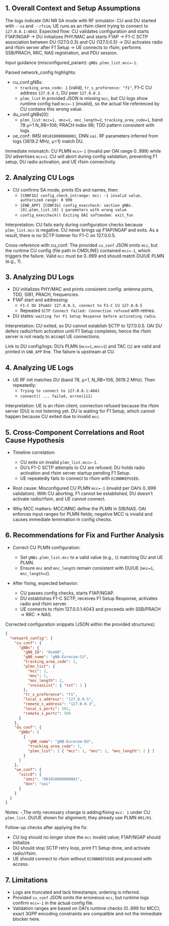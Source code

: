 ## 1. Overall Context and Setup Assumptions
The logs indicate OAI NR SA mode with RF simulator: CU and DU started with `--sa` and `--rfsim`; UE runs as an rfsim client trying to connect to `127.0.0.1:4043`. Expected flow: CU validates configuration and starts F1AP/NGAP → DU initializes PHY/MAC and starts F1AP → F1-C SCTP association between DU (127.0.0.3) and CU (127.0.0.5) → DU activates radio and rfsim server after F1 Setup → UE connects to rfsim, performs SSB/PRACH, RRC, NAS registration, and PDU session.

Input guidance (misconfigured_param): `gNBs.plmn_list.mcc=-1`.

Parsed network_config highlights:
- cu_conf.gNBs:
  - `tracking_area_code: 1` (valid), `tr_s_preference: "f1"`, F1-C CU address `127.0.0.5`, DU peer `127.0.0.3`.
  - `plmn_list` in provided JSON is missing `mcc`, but CU logs show runtime config had `mcc=-1` (invalid), so the actual file referenced by CU contains this wrong value.
- du_conf.gNBs[0]:
  - `plmn_list`: `mcc=1, mnc=1, mnc_length=2`, `tracking_area_code=1`, band 78 µ=1 N_RB=106; PRACH index 98; TDD pattern consistent with logs.
- ue_conf: IMSI `001010000000001`, DNN `oai`. RF parameters inferred from logs (3619.2 MHz, µ=1) match DU.

Immediate mismatch: CU PLMN `mcc=-1` (invalid per OAI range 0..999) while DU advertises `mcc=1`. CU will abort during config validation, preventing F1 setup, DU radio activation, and UE rfsim connectivity.

## 2. Analyzing CU Logs
- CU confirms SA mode, prints IDs and names, then:
  - `[CONFIG] config_check_intrange: mcc: -1 invalid value, authorized range: 0 999`
  - `[ENB_APP] [CONFIG] config_execcheck: section gNBs.[0].plmn_list.[0] 1 parameters with wrong value`
  - `config_execcheck() Exiting OAI softmodem: exit_fun`

Interpretation: CU fails early during configuration checks because `plmn_list.mcc` is negative. CU never brings up F1AP/NGAP and exits. As a result, there is no SCTP listener for F1-C on 127.0.0.5.

Cross-reference with cu_conf: The provided `cu_conf` JSON omits `mcc`, but the runtime CU config (file path in CMDLINE) contained `mcc=-1`, which triggers the failure. Valid `mcc` must be 0..999 and should match DU/UE PLMN (e.g., 1).

## 3. Analyzing DU Logs
- DU initializes PHY/MAC and prints consistent config: antenna ports, TDD, SIB1, PRACH, frequencies.
- F1AP start and addressing:
  - `F1-C DU IPaddr 127.0.0.3, connect to F1-C CU 127.0.0.5`
  - Repeated `SCTP Connect failed: Connection refused` with retries.
- DU states: `waiting for F1 Setup Response before activating radio`.

Interpretation: CU exited, so DU cannot establish SCTP to 127.0.0.5. OAI DU defers radio/rfsim activation until F1 Setup completes; hence the rfsim server is not ready to accept UE connections.

Link to DU config/logs: DU’s PLMN (`mcc=1,mnc=1`) and TAC (`1`) are valid and printed in `GNB_APP` line. The failure is upstream at CU.

## 4. Analyzing UE Logs
- UE RF init matches DU (band 78, µ=1, N_RB=106, 3619.2 MHz). Then repeatedly:
  - `Trying to connect to 127.0.0.1:4043`
  - `connect() ... failed, errno(111)`

Interpretation: UE is an rfsim client; connection refused because the rfsim server (DU) is not listening yet. DU is waiting for F1 Setup, which cannot happen because CU exited due to invalid `mcc`.

## 5. Cross-Component Correlations and Root Cause Hypothesis
- Timeline correlation:
  - CU exits on invalid `plmn_list.mcc=-1`.
  - DU’s F1-C SCTP attempts to CU are refused; DU holds radio activation and rfsim server startup pending F1 Setup.
  - UE repeatedly fails to connect to rfsim with `ECONNREFUSED`.

- Root cause: Misconfigured CU PLMN `mcc=-1` (invalid per OAI’s 0..999 validation). With CU aborting, F1 cannot be established, DU doesn’t activate radio/rfsim, and UE cannot connect.

- Why MCC matters: MCC/MNC define the PLMN in SIB/NAS. OAI enforces input ranges for PLMN fields; negative MCC is invalid and causes immediate termination in config checks.

## 6. Recommendations for Fix and Further Analysis
- Correct CU PLMN configuration:
  - Set `gNBs.plmn_list.mcc` to a valid value (e.g., `1`) matching DU and UE PLMN.
  - Ensure `mnc` and `mnc_length` remain consistent with DU/UE (`mnc=1`, `mnc_length=2`).

- After fixing, expected behavior:
  - CU passes config checks, starts F1AP/NGAP.
  - DU establishes F1-C SCTP, receives F1 Setup Response, activates radio and rfsim server.
  - UE connects to rfsim 127.0.0.1:4043 and proceeds with SSB/PRACH → RRC → NAS.

Corrected configuration snippets (JSON within the provided structures):

```json
{
  "network_config": {
    "cu_conf": {
      "gNBs": {
        "gNB_ID": "0xe00",
        "gNB_name": "gNB-Eurecom-CU",
        "tracking_area_code": 1,
        "plmn_list": {
          "mcc": 1,
          "mnc": 1,
          "mnc_length": 2,
          "snssaiList": { "sst": 1 }
        },
        "tr_s_preference": "f1",
        "local_s_address": "127.0.0.5",
        "remote_s_address": "127.0.0.3",
        "local_s_portc": 501,
        "remote_s_portc": 500
      }
    },
    "du_conf": {
      "gNBs": [
        {
          "gNB_name": "gNB-Eurecom-DU",
          "tracking_area_code": 1,
          "plmn_list": [ { "mcc": 1, "mnc": 1, "mnc_length": 2 } ]
        }
      ]
    },
    "ue_conf": {
      "uicc0": {
        "imsi": "001010000000001",
        "dnn": "oai"
      }
    }
  }
}
```

Notes:
-,The only necessary change is adding/fixing `mcc: 1` under CU `plmn_list`. DU/UE shown for alignment; they already use PLMN `001/01`.

Follow-up checks after applying the fix:
- CU log should no longer show the `mcc` invalid value; F1AP/NGAP should initialize.
- DU should stop SCTP retry loop, print F1 Setup done, and activate radio/rfsim.
- UE should connect to rfsim without `ECONNREFUSED` and proceed with access.

## 7. Limitations
- Logs are truncated and lack timestamps; ordering is inferred.
- Provided `cu_conf` JSON omits the erroneous `mcc`, but runtime logs confirm `mcc=-1` in the actual config file.
- Validation ranges are based on OAI’s runtime checks (0..999 for MCC); exact 3GPP encoding constraints are compatible and not the immediate blocker here.